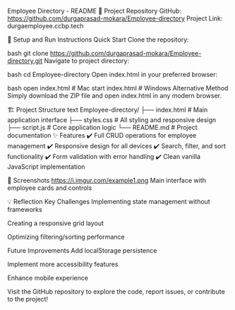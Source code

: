 Employee Directory - README
📌 Project Repository
GitHub: https://github.com/durgaprasad-mokara/Employee-directory
Project Link: durgaemployee.ccbp.tech

🚀 Setup and Run Instructions
Quick Start
Clone the repository:

bash
git clone https://github.com/durgaprasad-mokara/Employee-directory.git
Navigate to project directory:

bash
cd Employee-directory
Open index.html in your preferred browser:

bash
open index.html  # Mac
start index.html # Windows
Alternative Method
Simply download the ZIP file and open index.html in any modern browser.

🏗️ Project Structure
text
Employee-directory/
├── index.html          # Main application interface
├── styles.css          # All styling and responsive design
├── script.js           # Core application logic
└── README.md           # Project documentation
✨ Features
✔️ Full CRUD operations for employee management
✔️ Responsive design for all devices
✔️ Search, filter, and sort functionality
✔️ Form validation with error handling
✔️ Clean vanilla JavaScript implementation

📸 Screenshots
https://i.imgur.com/example1.png
Main interface with employee cards and controls

💡 Reflection
Key Challenges
Implementing state management without frameworks

Creating a responsive grid layout

Optimizing filtering/sorting performance

Future Improvements
Add localStorage persistence

Implement more accessibility features

Enhance mobile experience

Visit the GitHub repository to explore the code, report issues, or contribute to the project!
